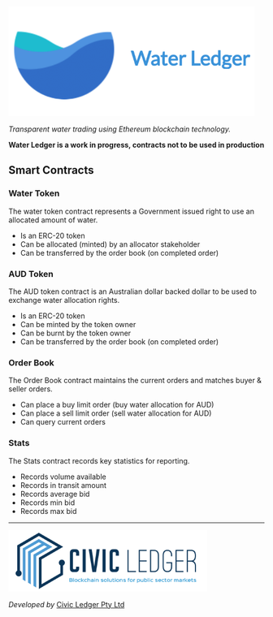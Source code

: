 ![Water Ledger logo](wl-logo.png)  

*Transparent water trading using Ethereum blockchain technology.* 

**Water Ledger is a work in progress, contracts not to be used in production**

## Smart Contracts

### Water Token

The water token contract represents a Government issued right to use an allocated amount of water. 

- Is an ERC-20 token 
- Can be allocated (minted) by an allocator stakeholder
- Can be transferred by the order book (on completed order)

### AUD Token

The AUD token contract is an Australian dollar backed dollar to be used to exchange water allocation rights.

- Is an ERC-20 token
- Can be minted by the token owner
- Can be burnt by the token owner
- Can be transferred by the order book (on completed order)

### Order Book

The Order Book contract maintains the current orders and matches buyer & seller orders.

- Can place a buy limit order (buy water allocation for AUD)
- Can place a sell limit order (sell water allocation for AUD)
- Can query current orders

### Stats

The Stats contract records key statistics for reporting.

- Records volume available
- Records in transit amount
- Records average bid
- Records min bid
- Records max bid

---

![Civic Ledger logo](cl-logo.png)

*Developed by* [Civic Ledger Pty Ltd](https://www.civicledger.com/)
